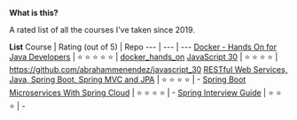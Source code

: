 **What is this?**

A rated list of all the courses I've taken since 2019.

**List**
Course | Rating (out of 5) | Repo
--- | --- | ---
[Docker - Hands On for Java Developers](https://www.udemy.com/course/docker-hands-on/) | :star: :star: :star: :star: :star: | [docker_hands_on](https://github.com/abrahammenendez/docker_hands_on)
[JavaScript 30](https://javascript30.com/) | :star: :star: :star: :star: | https://github.com/abrahammenendez/javascript_30
[RESTful Web Services, Java, Spring Boot, Spring MVC and JPA](https://www.udemy.com/course/restful-web-service-with-spring-boot-jpa-and-mysql/) | :star: :star: :star: :star: | -
[Spring Boot Microservices With Spring Cloud](https://www.udemy.com/course/spring-boot-microservices-and-spring-cloud/) | :star: :star: :star: :star: | -
[Spring Interview Guide](https://www.udemy.com/course/spring-interview-questions-and-answers/) | :star: :star: :star: | -

